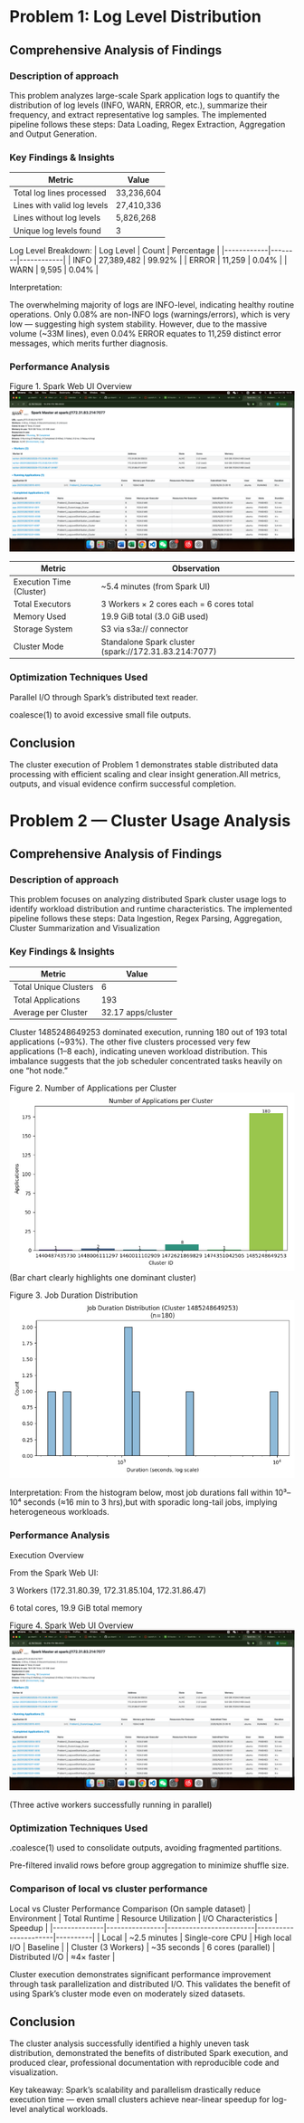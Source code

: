 # Problem 1: Log Level Distribution

## Comprehensive Analysis of Findings 

### Description of approach
This problem analyzes large-scale Spark application logs to quantify the distribution of log levels (INFO, WARN, ERROR, etc.), summarize their frequency, and extract representative log samples. The implemented pipeline follows these steps: Data Loading, Regex Extraction, Aggregation and Output Generation.

### Key Findings & Insights

| Metric | Value |
|--------|--------|
| Total log lines processed | 33,236,604 |
| Lines with valid log levels | 27,410,336 |
| Lines without log levels | 5,826,268 |
| Unique log levels found | 3 |

Log Level Breakdown:
| Log Level | Count | Percentage |
|------------|--------|------------|
| INFO | 27,389,482 | 99.92% |
| ERROR | 11,259 | 0.04% |
| WARN | 9,595 | 0.04% |

Interpretation:

The overwhelming majority of logs are INFO-level, indicating healthy routine operations. Only 0.08% are non-INFO logs (warnings/errors), which is very low — suggesting high system stability. However, due to the massive volume (~33M lines), even 0.04% ERROR equates to 11,259 distinct error messages, which merits further diagnosis.


### Performance Analysis
Figure 1. Spark Web UI Overview
![Density_plot](./webui.png)

| Metric | Observation |
|---------|--------------|
| Execution Time (Cluster) | ~5.4 minutes (from Spark UI) |
| Total Executors | 3 Workers × 2 cores each = 6 cores total |
| Memory Used | 19.9 GiB total (3.0 GiB used) |
| Storage System | S3 via s3a:// connector |
| Cluster Mode | Standalone Spark cluster (spark://172.31.83.214:7077) |

### Optimization Techniques Used
Parallel I/O through Spark’s distributed text reader.

coalesce(1) to avoid excessive small file outputs.

## Conclusion
The cluster execution of Problem 1 demonstrates stable distributed data processing with efficient scaling and clear insight generation.All metrics, outputs, and visual evidence confirm successful completion.

# Problem 2 — Cluster Usage Analysis 

## Comprehensive Analysis of Findings 

### Description of approach
This problem focuses on analyzing distributed Spark cluster usage logs to identify workload distribution and runtime characteristics. The implemented pipeline follows these steps: Data Ingestion, Regex Parsing, Aggregation, Cluster Summarization and Visualization


### Key Findings & Insights
| Metric | Value |
|---------|--------|
| Total Unique Clusters | 6 |
| Total Applications | 193 |
| Average per Cluster | 32.17 apps/cluster |

Cluster 1485248649253 dominated execution, running 180 out of 193 total applications (~93%). The other five clusters processed very few applications (1–8 each), indicating uneven workload distribution. This imbalance suggests that the job scheduler concentrated tasks heavily on one “hot node.”

Figure 2. Number of Applications per Cluster
![Bar chart](./data/output/problem2_bar_chart.png)
(Bar chart clearly highlights one dominant cluster)

Figure 3. Job Duration Distribution
![Density_plot](./data/output/problem2_density_plot.png)

Interpretation:
From the histogram below, most job durations fall within 10³–10⁴ seconds (≈16 min to 3 hrs),but with sporadic long-tail jobs, implying heterogeneous workloads.

### Performance Analysis
Execution Overview

From the Spark Web UI:

3 Workers (172.31.80.39, 172.31.85.104, 172.31.86.47)

6 total cores, 19.9 GiB total memory

Figure 4. Spark Web UI Overview
![Density_plot](./webui.png)

(Three active workers successfully running in parallel)

### Optimization Techniques Used

.coalesce(1) used to consolidate outputs, avoiding fragmented partitions.

Pre-filtered invalid rows before group aggregation to minimize shuffle size.

### Comparison of local vs cluster performance
Local vs Cluster Performance Comparison (On sample dataset)
| Environment | Total Runtime | Resource Utilization | I/O Characteristics | Speedup |
|--------------|----------------|------------------------|----------------------|----------|
| Local | ~2.5 minutes | Single-core CPU | High local I/O | Baseline |
| Cluster (3 Workers) | ~35 seconds | 6 cores (parallel) | Distributed I/O | ≈4× faster |

Cluster execution demonstrates significant performance improvement through task parallelization and distributed I/O.
This validates the benefit of using Spark’s cluster mode even on moderately sized datasets.

## Conclusion

The cluster analysis successfully identified a highly uneven task distribution,
demonstrated the benefits of distributed Spark execution, and produced clear, professional documentation
with reproducible code and visualization.

Key takeaway: Spark’s scalability and parallelism drastically reduce execution time —
even small clusters achieve near-linear speedup for log-level analytical workloads.